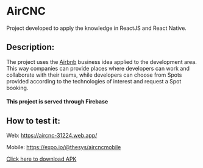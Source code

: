 # AirCNC
Project developed  to apply the knowledge in ReactJS and React Native.

## Description:
The project uses the [Airbnb](https://www.airbnb.com.br/) business idea applied to the development area. This way companies can provide places where developers can work and collaborate with their teams, while developers can choose from Spots provided according to the technologies of interest and request a Spot booking.

#### This project is served through Firebase

## How to test it:

Web: https://aircnc-31224.web.app/

Mobile: https://expo.io/@thesys/aircncmobile

[Click here to download APK](https://exp-shell-app-assets.s3.us-west-1.amazonaws.com/android/%40thesys/aircncmobile-c8239b7ab82f4a6fa7ca443da1fd6b99-signed.apk)
